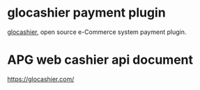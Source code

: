 # glocashier payment plugin
[glocashier](https://glocashier.com/), open source e-Commerce system payment plugin.

# APG web cashier api document
https://glocashier.com/


